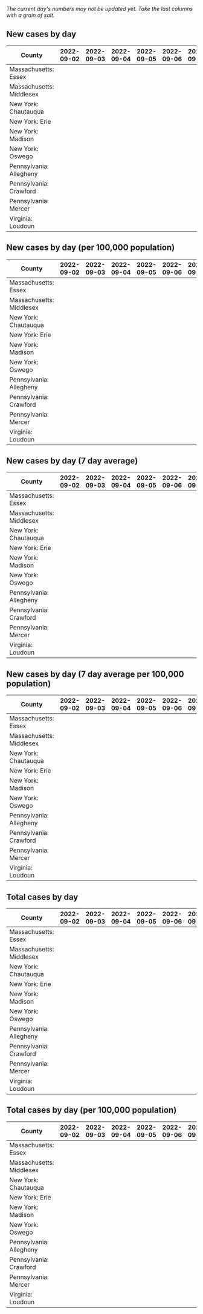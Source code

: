 _The current day's numbers may not be updated yet. Take the last columns with a grain of salt._
## New cases by day

| County | 2022-09-02 | 2022-09-03 | 2022-09-04 | 2022-09-05 | 2022-09-06 | 2022-09-07 | 2022-09-08 |
| --- | --- | --- | --- | --- | --- | --- | --- |
| Massachusetts: Essex |  |  |  |  |  |  |  |
| Massachusetts: Middlesex |  |  |  |  |  |  |  |
| New York: Chautauqua |  |  |  |  |  |  |  |
| New York: Erie |  |  |  |  |  |  |  |
| New York: Madison |  |  |  |  |  |  |  |
| New York: Oswego |  |  |  |  |  |  |  |
| Pennsylvania: Allegheny |  |  |  |  |  |  |  |
| Pennsylvania: Crawford |  |  |  |  |  |  |  |
| Pennsylvania: Mercer |  |  |  |  |  |  |  |
| Virginia: Loudoun |  |  |  |  |  |  |  |

## New cases by day (per 100,000 population)

| County | 2022-09-02 | 2022-09-03 | 2022-09-04 | 2022-09-05 | 2022-09-06 | 2022-09-07 | 2022-09-08 |
| --- | --- | --- | --- | --- | --- | --- | --- |
| Massachusetts: Essex |  |  |  |  |  |  |  |
| Massachusetts: Middlesex |  |  |  |  |  |  |  |
| New York: Chautauqua |  |  |  |  |  |  |  |
| New York: Erie |  |  |  |  |  |  |  |
| New York: Madison |  |  |  |  |  |  |  |
| New York: Oswego |  |  |  |  |  |  |  |
| Pennsylvania: Allegheny |  |  |  |  |  |  |  |
| Pennsylvania: Crawford |  |  |  |  |  |  |  |
| Pennsylvania: Mercer |  |  |  |  |  |  |  |
| Virginia: Loudoun |  |  |  |  |  |  |  |

## New cases by day (7 day average)

| County | 2022-09-02 | 2022-09-03 | 2022-09-04 | 2022-09-05 | 2022-09-06 | 2022-09-07 | 2022-09-08 |
| --- | --- | --- | --- | --- | --- | --- | --- |
| Massachusetts: Essex |  |  |  |  |  |  |  |
| Massachusetts: Middlesex |  |  |  |  |  |  |  |
| New York: Chautauqua |  |  |  |  |  |  |  |
| New York: Erie |  |  |  |  |  |  |  |
| New York: Madison |  |  |  |  |  |  |  |
| New York: Oswego |  |  |  |  |  |  |  |
| Pennsylvania: Allegheny |  |  |  |  |  |  |  |
| Pennsylvania: Crawford |  |  |  |  |  |  |  |
| Pennsylvania: Mercer |  |  |  |  |  |  |  |
| Virginia: Loudoun |  |  |  |  |  |  |  |

## New cases by day (7 day average per 100,000 population)

| County | 2022-09-02 | 2022-09-03 | 2022-09-04 | 2022-09-05 | 2022-09-06 | 2022-09-07 | 2022-09-08 |
| --- | --- | --- | --- | --- | --- | --- | --- |
| Massachusetts: Essex |  |  |  |  |  |  |  |
| Massachusetts: Middlesex |  |  |  |  |  |  |  |
| New York: Chautauqua |  |  |  |  |  |  |  |
| New York: Erie |  |  |  |  |  |  |  |
| New York: Madison |  |  |  |  |  |  |  |
| New York: Oswego |  |  |  |  |  |  |  |
| Pennsylvania: Allegheny |  |  |  |  |  |  |  |
| Pennsylvania: Crawford |  |  |  |  |  |  |  |
| Pennsylvania: Mercer |  |  |  |  |  |  |  |
| Virginia: Loudoun |  |  |  |  |  |  |  |

## Total cases by day

| County | 2022-09-02 | 2022-09-03 | 2022-09-04 | 2022-09-05 | 2022-09-06 | 2022-09-07 | 2022-09-08 |
| --- | --- | --- | --- | --- | --- | --- | --- |
| Massachusetts: Essex |  |  |  |  |  |  | 235088 |
| Massachusetts: Middlesex |  |  |  |  |  |  | 398518 |
| New York: Chautauqua |  |  |  |  |  |  | 27109 |
| New York: Erie |  |  |  |  |  |  | 247859 |
| New York: Madison |  |  |  |  |  |  | 15355 |
| New York: Oswego |  |  |  |  |  |  | 31101 |
| Pennsylvania: Allegheny |  |  |  |  |  |  | 313327 |
| Pennsylvania: Crawford |  |  |  |  |  |  | 22368 |
| Pennsylvania: Mercer |  |  |  |  |  |  | 26162 |
| Virginia: Loudoun |  |  |  |  |  |  | 87203 |

## Total cases by day (per 100,000 population)

| County | 2022-09-02 | 2022-09-03 | 2022-09-04 | 2022-09-05 | 2022-09-06 | 2022-09-07 | 2022-09-08 |
| --- | --- | --- | --- | --- | --- | --- | --- |
| Massachusetts: Essex |  |  |  |  |  |  | 29794.4 |
| Massachusetts: Middlesex |  |  |  |  |  |  | 24726.6 |
| New York: Chautauqua |  |  |  |  |  |  | 21362.0 |
| New York: Erie |  |  |  |  |  |  | 26979.3 |
| New York: Madison |  |  |  |  |  |  | 21644.7 |
| New York: Oswego |  |  |  |  |  |  | 25469.9 |
| Pennsylvania: Allegheny |  |  |  |  |  |  | 25766.1 |
| Pennsylvania: Crawford |  |  |  |  |  |  | 26430.7 |
| Pennsylvania: Mercer |  |  |  |  |  |  | 23908.8 |
| Virginia: Loudoun |  |  |  |  |  |  | 21087.0 |
